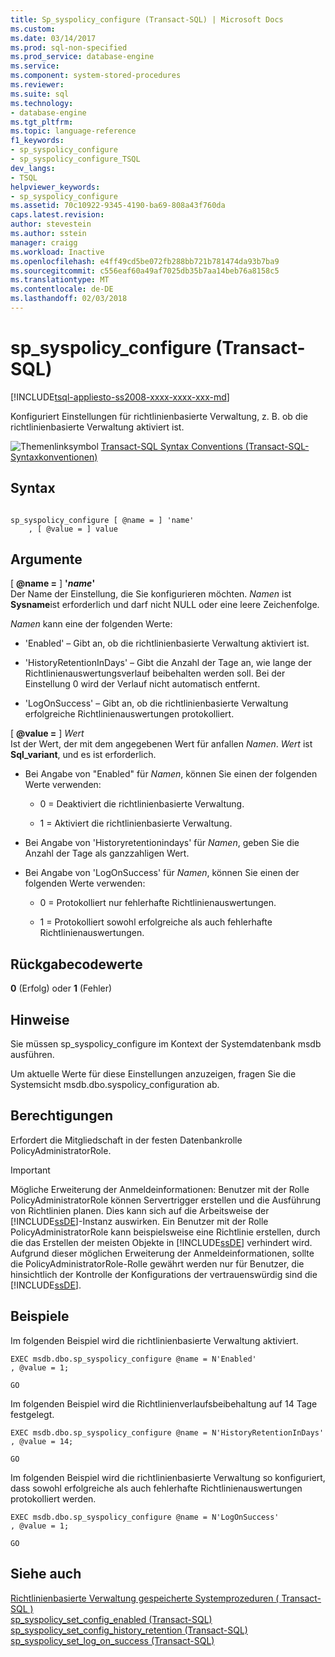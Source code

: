 ```yaml
---
title: Sp_syspolicy_configure (Transact-SQL) | Microsoft Docs
ms.custom: 
ms.date: 03/14/2017
ms.prod: sql-non-specified
ms.prod_service: database-engine
ms.service: 
ms.component: system-stored-procedures
ms.reviewer: 
ms.suite: sql
ms.technology:
- database-engine
ms.tgt_pltfrm: 
ms.topic: language-reference
f1_keywords:
- sp_syspolicy_configure
- sp_syspolicy_configure_TSQL
dev_langs:
- TSQL
helpviewer_keywords:
- sp_syspolicy_configure
ms.assetid: 70c10922-9345-4190-ba69-808a43f760da
caps.latest.revision: 
author: stevestein
ms.author: sstein
manager: craigg
ms.workload: Inactive
ms.openlocfilehash: e4ff49cd5be072fb288bb721b781474da93b7ba9
ms.sourcegitcommit: c556eaf60a49af7025db35b7aa14beb76a8158c5
ms.translationtype: MT
ms.contentlocale: de-DE
ms.lasthandoff: 02/03/2018
---
```

# <a name="spsyspolicyconfigure-transact-sql"></a>sp_syspolicy_configure (Transact-SQL)
[!INCLUDE[tsql-appliesto-ss2008-xxxx-xxxx-xxx-md](../../includes/tsql-appliesto-ss2008-xxxx-xxxx-xxx-md.md)]

  Konfiguriert Einstellungen für richtlinienbasierte Verwaltung, z. B. ob die richtlinienbasierte Verwaltung aktiviert ist.  
  
 ![Themenlinksymbol](../../database-engine/configure-windows/media/topic-link.gif "Topic link icon") [Transact-SQL Syntax Conventions (Transact-SQL-Syntaxkonventionen)](../../t-sql/language-elements/transact-sql-syntax-conventions-transact-sql.md)  
  
## <a name="syntax"></a>Syntax  
  
```  
  
sp_syspolicy_configure [ @name = ] 'name'  
    , [ @value = ] value  
```  
  
## <a name="arguments"></a>Argumente  
 [ **@name =** ] **'***name***'**  
 Der Name der Einstellung, die Sie konfigurieren möchten. *Namen* ist **Sysname**ist erforderlich und darf nicht NULL oder eine leere Zeichenfolge.  
  
 *Namen* kann eine der folgenden Werte:  
  
-   'Enabled' – Gibt an, ob die richtlinienbasierte Verwaltung aktiviert ist.  
  
-   'HistoryRetentionInDays' – Gibt die Anzahl der Tage an, wie lange der Richtlinienauswertungsverlauf beibehalten werden soll. Bei der Einstellung 0 wird der Verlauf nicht automatisch entfernt.  
  
-   'LogOnSuccess' – Gibt an, ob die richtlinienbasierte Verwaltung erfolgreiche Richtlinienauswertungen protokolliert.  
  
 [  **@value =** ] *Wert*  
 Ist der Wert, der mit dem angegebenen Wert für anfallen *Namen*. *Wert* ist **Sql_variant**, und es ist erforderlich.  
  
-   Bei Angabe von "Enabled" für *Namen*, können Sie einen der folgenden Werte verwenden:  
  
    -   0 = Deaktiviert die richtlinienbasierte Verwaltung.  
  
    -   1 = Aktiviert die richtlinienbasierte Verwaltung.  
  
-   Bei Angabe von 'Historyretentionindays' für *Namen*, geben Sie die Anzahl der Tage als ganzzahligen Wert.  
  
-   Bei Angabe von 'LogOnSuccess' für *Namen*, können Sie einen der folgenden Werte verwenden:  
  
    -   0 = Protokolliert nur fehlerhafte Richtlinienauswertungen.  
  
    -   1 = Protokolliert sowohl erfolgreiche als auch fehlerhafte Richtlinienauswertungen.  
  
## <a name="return-code-values"></a>Rückgabecodewerte  
 **0** (Erfolg) oder **1** (Fehler)  
  
## <a name="remarks"></a>Hinweise  
 Sie müssen sp_syspolicy_configure im Kontext der Systemdatenbank msdb ausführen.  
  
 Um aktuelle Werte für diese Einstellungen anzuzeigen, fragen Sie die Systemsicht msdb.dbo.syspolicy_configuration ab.  
  
## <a name="permissions"></a>Berechtigungen  
 Erfordert die Mitgliedschaft in der festen Datenbankrolle PolicyAdministratorRole.  
  
> [!IMPORTANT]  
>  Mögliche Erweiterung der Anmeldeinformationen: Benutzer mit der Rolle PolicyAdministratorRole können Servertrigger erstellen und die Ausführung von Richtlinien planen. Dies kann sich auf die Arbeitsweise der [!INCLUDE[ssDE](../../includes/ssde-md.md)]-Instanz auswirken. Ein Benutzer mit der Rolle PolicyAdministratorRole kann beispielsweise eine Richtlinie erstellen, durch die das Erstellen der meisten Objekte in [!INCLUDE[ssDE](../../includes/ssde-md.md)] verhindert wird. Aufgrund dieser möglichen Erweiterung der Anmeldeinformationen, sollte die PolicyAdministratorRole-Rolle gewährt werden nur für Benutzer, die hinsichtlich der Kontrolle der Konfigurations der vertrauenswürdig sind die [!INCLUDE[ssDE](../../includes/ssde-md.md)].  
  
## <a name="examples"></a>Beispiele  
 Im folgenden Beispiel wird die richtlinienbasierte Verwaltung aktiviert.  
  
```  
EXEC msdb.dbo.sp_syspolicy_configure @name = N'Enabled'  
, @value = 1;  
  
GO  
```  
  
 Im folgenden Beispiel wird die Richtlinienverlaufsbeibehaltung auf 14 Tage festgelegt.  
  
```  
EXEC msdb.dbo.sp_syspolicy_configure @name = N'HistoryRetentionInDays'  
, @value = 14;  
  
GO  
```  
  
 Im folgenden Beispiel wird die richtlinienbasierte Verwaltung so konfiguriert, dass sowohl erfolgreiche als auch fehlerhafte Richtlinienauswertungen protokolliert werden.  
  
```  
EXEC msdb.dbo.sp_syspolicy_configure @name = N'LogOnSuccess'  
, @value = 1;  
  
GO  
```  
  
## <a name="see-also"></a>Siehe auch  
 [Richtlinienbasierte Verwaltung gespeicherte Systemprozeduren &#40; Transact-SQL &#41;](../../relational-databases/system-stored-procedures/policy-based-management-stored-procedures-transact-sql.md)   
 [sp_syspolicy_set_config_enabled &#40;Transact-SQL&#41;](../../relational-databases/system-stored-procedures/sp-syspolicy-set-config-enabled-transact-sql.md)   
 [sp_syspolicy_set_config_history_retention &#40;Transact-SQL&#41;](../../relational-databases/system-stored-procedures/sp-syspolicy-set-config-history-retention-transact-sql.md)   
 [sp_syspolicy_set_log_on_success &#40;Transact-SQL&#41;](../../relational-databases/system-stored-procedures/sp-syspolicy-set-log-on-success-transact-sql.md)  
  
  
